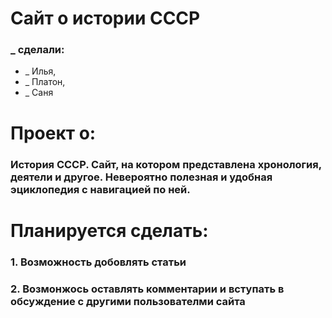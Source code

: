 # Сайт о истории СССР
### _ сделали: 
* _ Илья, 
* _ Платон, 
* _ Саня
# Проект о:
### История СССР. Сайт, на котором представлена хронология, деятели и другое. Невероятно полезная и удобная эциклопедия с навигацией по ней. 
# Планируется сделать:
### 1. Возможность добовлять статьи
### 2. Возмонжось оставлять комментарии и вступать в обсуждение с другими пользователми сайта

